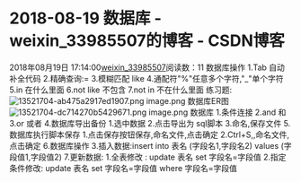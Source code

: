 # 2018-08-19 数据库 - weixin_33985507的博客 - CSDN博客
2018年08月19日 17:14:00[weixin_33985507](https://me.csdn.net/weixin_33985507)阅读数：11
数据库操作
1.Tab 自动补全代码
2.精确查询:=
3.模糊匹配 like
4.通配符"%"任意多个字符,"_"单个字符
5.in 在什么里面
6.not like 不包含
7.not in 不在什么里面
练习题:
![13521704-ab475a2917ed1907.png](https://upload-images.jianshu.io/upload_images/13521704-ab475a2917ed1907.png)
image.png
数据库ER图
![13521704-dc714270b5429671.png](https://upload-images.jianshu.io/upload_images/13521704-dc714270b5429671.png)
image.png
数据库
1.条件连接
2.and 和
3.or 或者
4.数据库导出备份
1.选中数据
2.点击导出为 sql脚本
3.命名,保存文件
5.数据库执行脚本保存
1.点击保存按钮保存,命名文件,点击确定
2.Ctrl+S,,命名文件,点击确定
6.数据库操作
3.插入数据:insert into 表名 (字段名1,字段名2) values (字段值1,字段值2)
7.更新数据:
1.全表修改 : update 表名 set 字段名=字段值
2.指定条件修改: update 表名 set 字段名=字段值 where 字段名=字段值
